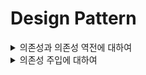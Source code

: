 # Design Pattern
<details>
  <summary>의존성과 의존성 역전에 대하여</summary>
  <br>

  ## 의존성
  - 객체 지향 프로그래밍에서 Dependency, 의존성은 서로 다른 객체 사이에 의존 관계가 있다는 것을 말한다.
  - 즉, 의존하는 객체가 수정되면, 다른 객체도 영향을 받는다는 것

  ## 의존성 역전 법칙(Dependency Inversion Principle)
  - DIP, 의존 관계 역전 법칙은 객체 지향 프로그래밍 설계의 다섯가지 기본 원칙(SOLID) 중 하나
  - 구체적인 객체는 추상화된 객체에 의존 해야 한다는 것이 핵심
  - Swift에서 추상화된 객체는 Protocol

    ```swift
    protocol Menu {
        func printCoffee()
        func printMeal()
    }

    class Eat: Menu {
        var coffee: String
        var meal: String

        init(coffee: String, meal: String) {
            self.coffee = coffee
            self.meal = meal
        }

        func printCoffee() {
            print("아메리카노")
        }

        func printMeal() {
            print("피자")
        }
    }

    /* todayEat 변수는 추상적인 객체인 Menu타입에 의존
    여기서 changeMenu 함수를 활용해서 의존성 주입 */
    struct Person {
        var todayEat: Menu

        func printCoffee() {
            todayEat.printCoffee()
        }

        func printMeal() {
            todayEat.printMeal()
        }

        mutating func changeMenu(menu: Menu) {
            self.todayEat = menu
        }
    }
    /* Eat객체와 Person객체는 거의 독립적인 객체 */
    let menu = Eat(coffee: "아메리카노", meal: "피자")
    let anotherMenu = Eat(coffee: "라떼", meal: "햄버거")

    var suhshin = Person(todayEat: menu)

    suhshin.printCoffee()
    /* print 아메리카노 */
    suhshin.changeMenu(menu: anotherMenu)
    suhshin.printCoffee()
    /* print 라떼 */
    ```

</details>
<details>
  <summary>의존성 주입에 대하여</summary>
  <br>

  ## 의존성 주입(Dependency Injection)
  - 객체, class에 대한 프로토콜을 정의하고, 해당 프로토콜을 상속 받게 되는 객체, class를 통해 주입하는 개념
  - 언제 사용해야할지를 구체적으로 고민하고 구성
  - Unit Test가 용이, 코드의 재활용성 증대
  - 의존성(종속성)을 줄이고, 결합을 낮추면서 유연한 코드 작성이 가능

  ```swift
    @objc protocol Driving {
        func startDriving()
        func stopDriving()
        @objc optional func isDriving() -> Bool
    }

    class BMW: Driving {
        func startDriving() {
            print("start driving")
        }

        func stopDriving() {
            print("stop driving")
        }
    }

    class HYUNDAI: Driving {
        func startDriving() {
            print("start driving")
        }

        func stopDriving() {
            print("stop driving")
        }

        func isDriving() -> Bool {
            return true
        }
    }

    class SelectedCar {
        var car: Driving
        init(car: Driving) {
            self.car = car
        }
    }

    let selectedCar = SelectedCar(car: BMW())
    let selectedCar2 = SelectedCar(car: HYUNDAI())```

</details>


